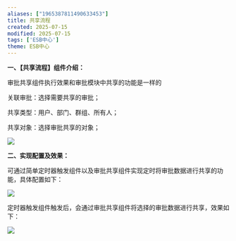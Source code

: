 ```yaml
---
aliases: ["1965387811490633453"]
title: 共享流程
created: 2025-07-15
modified: 2025-07-15
tags: ['ESB中心']
theme: ESB中心
---
```


**一、【共享流程】组件介绍：**

审批共享组件执行效果和审批模块中共享的功能是一样的

关联审批：选择需要共享的审批；

共享类型：用户、部门、群组、所有人；

共享对象：选择审批共享的对象；

![](c43dbbe1ee9074daaef30afa2fd88e81.jpg)

**二、实现配置及效果：**

可通过简单定时器触发组件以及审批共享组件实现定时将审批数据进行共享的功能，具体配置如下：

![](d2428c8d27a80fad1055cc0dfc0bd1b2.jpg)

定时器触发组件触发后，会通过审批共享组件将选择的审批数据进行共享，效果如下：

![](8011a680179a96bcafb597c27765cc99.jpg)